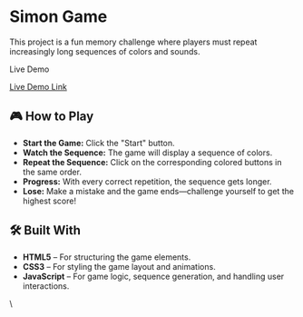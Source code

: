 # Simon Game
This project is a fun memory challenge where players must repeat increasingly long sequences of colors and sounds.

Live Demo

  
[Live Demo Link](https://yourusername.github.io/simon-game/)  


## 🎮 How to Play
- **Start the Game:** Click the "Start" button.
- **Watch the Sequence:** The game will display a sequence of colors.
- **Repeat the Sequence:** Click on the corresponding colored buttons in the same order.
- **Progress:** With every correct repetition, the sequence gets longer.
- **Lose:** Make a mistake and the game ends—challenge yourself to get the highest score!


## 🛠️ Built With
- **HTML5** – For structuring the game elements.
- **CSS3** – For styling the game layout and animations.
- **JavaScript** – For game logic, sequence generation, and handling user interactions.

\
